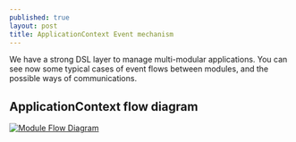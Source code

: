 ```yaml
---
published: true
layout: post
title: ApplicationContext Event mechanism
---
```

We have a strong DSL layer to manage multi-modular applications. You can see now some typical cases of event flows between modules, and the possible ways of communications.

## ApplicationContext flow diagram
<a href="/images/hexMachina_ApplicationContext_Flow_Diagram.png" target="_blank">![Module Flow Diagram]({{site.baseurl}}/images/hexMachina_ApplicationContext_Flow_Diagram.png)</a>
